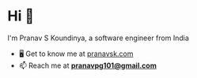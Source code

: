 # Hi 👋

I'm Pranav S Koundinya, a software engineer from India

- 🖥 Get to know me at [pranavsk.com](https://pranavsk.com)
- 📫 Reach me at **pranavpg101@gmail.com**
